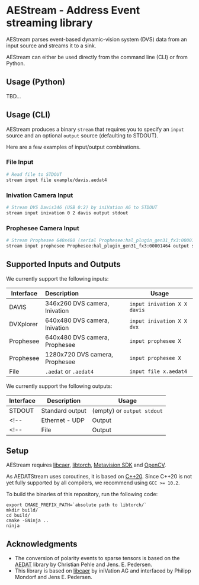 # AEStream - Address Event streaming library

AEStream parses event-based dynamic-vision system (DVS) data from an input source and streams it to a sink.

AEStream can either be used directly from the command line (CLI) or from Python.

## Usage (Python)

TBD...

## Usage (CLI)

AEStream produces a binary `stream` that requires you to specify an `input` source and an optional `output` source (defaulting to STDOUT).

Here are a few examples of input/output combinations.

### File Input

```bash
# Read file to STDOUT
stream input file example/davis.aedat4 
```

### Inivation Camera Input

```bash
# Stream DVS Davis346 (USB 0:2) by iniVation AG to STDOUT
stream input inivation 0 2 davis output stdout
```

### Prophesee Camera Input

```bash
# Stream Prophesee 640x480 (serial Prophesee:hal_plugin_gen31_fx3:00001464) to STDOUT
stream input prophesee Prophesee:hal_plugin_gen31_fx3:00001464 output stdout
```


## Supported Inputs and Outputs

We currently support the following inputs:

| Interface | Description | Usage |
| --------- | :----------- | ----- |
| DAVIS           | 346x260 DVS camera, Inivation  | `input inivation X X davis` |
| DVXplorer       | 640x480 DVS camera, Inivation  | `input inivation X X dvx` |
| Prophesee       | 640x480 DVS camera, Prophesee  | `input prophesee X` |
| Prophesee       | 1280x720 DVS camera, Prophesee  | `input prophesee X` |
| File            | `.aedat` or `.aedat4` | `input file x.aedat4` |

We currently support the following outputs:

| Interface | Description | Usage |
| --------- | ----------- | ----- |
| STDOUT    | Standard output | (empty) or `output stdout` 
<!-- | Ethernet - UDP | Output | Via the [SPIF](https://github.com/SpiNNakerManchester/spif) protocol | -->
<!-- | File       | Output | `.aedat` or `.aedat4` | -->


## Setup

AEStream requires [libcaer](https://github.com/inivation/libcaer), [libtorch](https://pytorch.org/cppdocs/installing.html), [Metavision SDK](https://docs.prophesee.ai/stable/metavision_sdk/index.html) and [OpenCV](https://github.com/opencv/opencv).

As AEDATStream uses coroutines, it is based on [C++20](https://en.cppreference.com/w/cpp/20). Since C++20 is not yet fully supported by all compilers, we recommend using `GCC >= 10.2`. 


To build the binaries of this repository, run the following code:
```
export CMAKE_PREFIX_PATH=`absolute path to libtorch/`
mkdir build/
cd build/
cmake -GNinja ..
ninja
```
## Acknowledgments

- The conversion of polarity events to sparse tensors is based on the [AEDAT](https://github.com/norse/aedat) library by Christian Pehle and Jens. E. Pedersen.
- This library is based on [libcaer](https://github.com/inivation/libcaer) by iniVation AG and interfaced by Philipp Mondorf and Jens E. Pedersen.